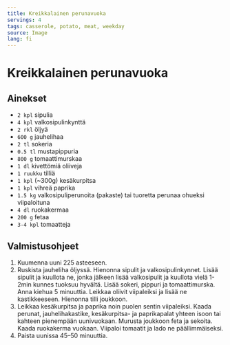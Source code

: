```yaml
---
title: Kreikkalainen perunavuoka
servings: 4
tags: casserole, potato, meat, weekday
source: Image
lang: fi
---
```


# Kreikkalainen perunavuoka

## Ainekset

- `2 kpl` sipulia
- `4 kpl` valkosipulinkynttä
- `2 rkl` öljyä
- `600 g` jauhelihaa
- `2 tl` sokeria
- `0.5 tl` mustapippuria
- `800 g` tomaattimurskaa
- `1 dl` kivettömiä oliiveja
- `1 ruukku` tilliä
- `1 kpl` (~300g) kesäkurpitsa
- `1 kpl` vihreä paprika
- `1.5 kg` valkosipuliperunoita (pakaste) tai tuoretta perunaa ohueksi viipaloituna
- `4 dl` ruokakermaa
- `200 g` fetaa
- `3-4 kpl` tomaatteja

## Valmistusohjeet

1. Kuumenna uuni 225 asteeseen.
1. Ruskista jauheliha öljyssä. Hienonna sipulit ja valkosipulinkynnet. Lisää sipulit ja kuullota ne, jonka jälkeen lisää valkosipulit ja kuullota vielä 1-2min kunnes tuoksuu hyvältä. Lisää sokeri, pippuri ja tomaattimurska. Anna kiehua 5 minuuttia. Leikkaa oliivit viipaleiksi ja lisää ne kastikkeeseen. Hienonna tilli joukkoon.
1. Leikkaa kesäkurpitsa ja paprika noin puolen sentin viipaleiksi. Kaada perunat, jauhelihakastike, kesäkurpitsa- ja paprikapalat yhteen isoon tai kahteen pienempään uunivuokaan. Murusta joukkoon feta ja sekoita. Kaada ruokakerma vuokaan. Viipaloi tomaatit ja lado ne päällimmäiseksi.
1. Paista uunissa 45–50 minuuttia.
